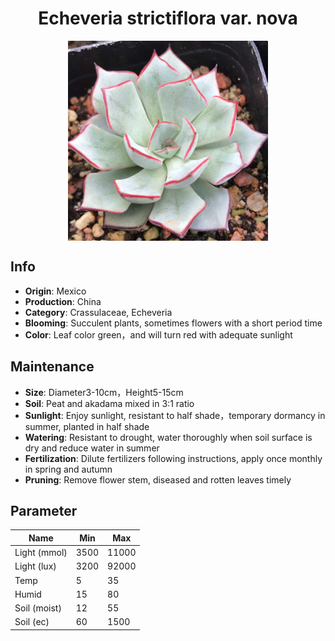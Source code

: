 <h1 align='center'>Echeveria strictiflora var. nova</h1>
<p align="center">
    <img 
        align='center'
        width='320'
        src="../images/echeveria strictiflora var nova.png" 
        alt='Echeveria strictiflora var. nova' />
</p>

## Info

 - **Origin**: Mexico
 - **Production**: China
 - **Category**: Crassulaceae, Echeveria
 - **Blooming**: Succulent plants, sometimes flowers with a short period time
 - **Color**: Leaf color green，and will turn red with adequate sunlight

## Maintenance

 - **Size**: Diameter3-10cm，Height5-15cm
 - **Soil**: Peat and akadama mixed in 3:1 ratio
 - **Sunlight**: Enjoy sunlight, resistant to half shade，temporary dormancy in summer, planted in half shade
 - **Watering**: Resistant to drought, water thoroughly when soil surface is dry and reduce water in summer
 - **Fertilization**: Dilute fertilizers following instructions, apply once monthly in spring and autumn
 - **Pruning**: Remove flower stem, diseased and rotten leaves timely

## Parameter

| Name         | Min  | Max   |
|--------------|------|-------|
| Light (mmol) | 3500 | 11000  |
| Light (lux)  | 3200 | 92000 |
| Temp         | 5    | 35    |
| Humid        | 15   | 80    |
| Soil (moist) | 12   | 55    |
| Soil (ec)    | 60  | 1500  |